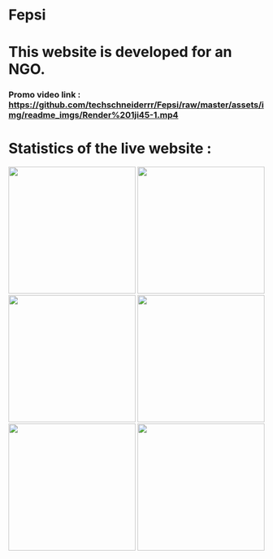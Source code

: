 # Fepsi 
# This website is developed for an NGO.

### Promo video link : https://github.com/techschneiderrr/Fepsi/raw/master/assets/img/readme_imgs/Render%201ji45-1.mp4

# Statistics of the live website :


<p float="left">
 
<img src="https://github.com/techschneiderrr/Fepsi/blob/master/assets/img/readme_imgs/1.jpg" width="250">  
<img src="https://github.com/techschneiderrr/Fepsi/blob/master/assets/img/readme_imgs/2.jpg" width="250"> 
<img src="https://github.com/techschneiderrr/Fepsi/blob/master/assets/img/readme_imgs/3.jpg" width="250">
<img src="https://github.com/techschneiderrr/Fepsi/blob/master/assets/img/readme_imgs/4.jpg" width="250">
<img src="https://github.com/techschneiderrr/Fepsi/blob/master/assets/img/readme_imgs/5.jpg" width="250">
<img src="https://github.com/techschneiderrr/Fepsi/blob/master/assets/img/readme_imgs/6.jpg" width="250">
 
</p>
